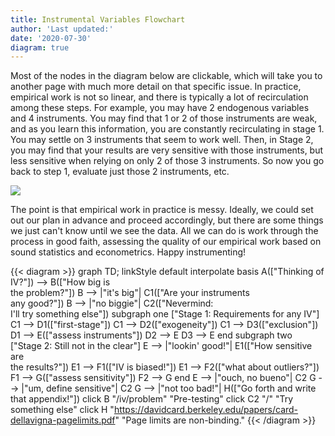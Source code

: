 ```yaml
---
title: Instrumental Variables Flowchart
author: 'Last updated:'
date: '2020-07-30'
diagram: true
---
```



Most of the nodes in the diagram below are clickable, which will take you to another page with much more detail on that specific issue. In practice, empirical work is not so linear, and there is typically a lot of recirculation among these steps. For example, you may have 2 endogenous variables and 4 instruments. You may find that 1 or 2 of those instruments are weak, and as you learn this information, you are constantly recirculating in stage 1. You may settle on 3 instruments that seem to work well. Then, in Stage 2, you may find that your results are very sensitive with those instruments, but less sensitive when relying on only 2 of those 3 instruments. So now you go back to step 1, evaluate just those 2 instruments, etc.

![](https://media.giphy.com/media/l0IylOPCNkiqOgMyA/giphy.gif)

The point is that empirical work in practice is messy. Ideally, we could set out our plan in advance and proceed accordingly, but there are some things we just can't know until we see the data. All we can do is work through the process in good faith, assessing the quality of our empirical work based on sound statistics and econometrics. Happy instrumenting!


{{< diagram >}}
graph TD;
    linkStyle default interpolate basis
    A(["Thinking of IV?"]) --> B(["How big is<br> the problem?"])
    B --> |"it's big"| C1(["Are your instruments<br> any good?"])
    B --> |"no biggie"| C2(["Nevermind:<br> I'll try something else"])
    subgraph one ["Stage 1: Requirements for any IV"]
    C1 --> D1(["first-stage"])
    C1 --> D2(["exogeneity"])
    C1 --> D3(["exclusion"])
    D1 --> E(["assess instruments"])
    D2 --> E
    D3 --> E
    end
    subgraph two ["Stage 2: Still not in the clear"]
    E --> |"lookin' good!"| E1(["How sensitive are<br> the results?"])
    E1 --> F1(["IV is biased!"])
    E1 --> F2(["what about outliers?"])
    F1 --> G(["assess sensitivity"])
    F2 --> G
    end
    E --> |"ouch, no bueno"| C2
    G --> |"um, define sensitive"| C2
    G --> |"not too bad!"| H(["Go forth and write<br> that appendix!"])
    click B "/iv/problem" "Pre-testing"
    click C2 "/" "Try something else"
    click H "https://davidcard.berkeley.edu/papers/card-dellavigna-pagelimits.pdf" "Page limits are non-binding."
{{< /diagram >}}
